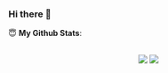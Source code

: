 ### Hi there 👋

<summary> 😇 <b>My Github Stats</b>: </summary>
<br>
<p align = "center">
  <img src = "https://github-readme-stats.vercel.app/api?username=prasannathapa&show_icons=true&theme=tokyonight&line_height=27">
  <img src = "https://github-readme-stats.vercel.app/api/top-langs/?username=prasannathapa&hide=css,html&theme=tokyonight">
</p>


